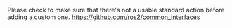 Please check to make sure that there's not a usable standard action before adding a custom one. 
https://github.com/ros2/common_interfaces